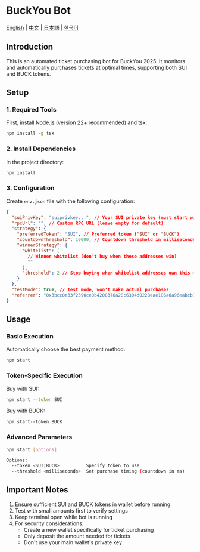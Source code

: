 # BuckYou Bot

[English](README.md) | [中文](README_CN.md) | [日本語](README_JP.md) | [한국어](README_KR.md)

## Introduction

This is an automated ticket purchasing bot for BuckYou 2025. It monitors and automatically purchases tickets at optimal times, supporting both SUI and BUCK tokens.

## Setup

### 1. Required Tools

First, install Node.js (version 22+ recommended) and tsx:

```bash
npm install -g tsx
```

### 2. Install Dependencies

In the project directory:

```bash
npm install
```

### 3. Configuration

Create `env.json` file with the following configuration:

```json
{
  "suiPrivKey": "suiprivkey...", // Your SUI private key (must start with 'suiprivkey')
  "rpcUrl": "", // Custom RPC URL (leave empty for default)
  "strategy": {
    "preferredToken": "SUI", // Preferred token ("SUI" or "BUCK")
    "countdownThreshold": 10000, // Countdown threshold in milliseconds
    "winnerStrategy": {
      "whitelist": [
        // Winner whitelist (don't buy when these addresses win)
        ""
      ],
      "threshold": 2 // Stop buying when whitelist addresses own this many tickets
    }
  },
  "testMode": true, // Test mode, won't make actual purchases
  "referrer": "0x3bcc0e33f2390ce0b4208378a28c6304d0228eae186a0a96eabcb7fb7e5a6a31" // Referrer address
}
```

## Usage

### Basic Execution

Automatically choose the best payment method:

```bash
npm start
```

### Token-Specific Execution

Buy with SUI:

```bash
npm start --token SUI
```

Buy with BUCK:

```bash
npm start--token BUCK
```

### Advanced Parameters

```bash
npm start [options]

Options:
  --token <SUI|BUCK>          Specify token to use
  --threshold <milliseconds>  Set purchase timing (countdown in ms)
```

## Important Notes

1. Ensure sufficient SUI and BUCK tokens in wallet before running
2. Test with small amounts first to verify settings
3. Keep terminal open while bot is running
4. For security considerations:
   - Create a new wallet specifically for ticket purchasing
   - Only deposit the amount needed for tickets
   - Don't use your main wallet's private key
